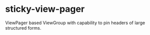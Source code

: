 # sticky-view-pager
ViewPager based ViewGroup with capability to pin headers of large structured forms.
